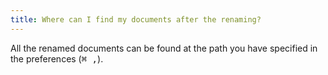 ```yaml
---
title: Where can I find my documents after the renaming?
---
```


All the renamed documents can be found at the path you have specified in the preferences (<kbd>⌘ ,</kbd>).
